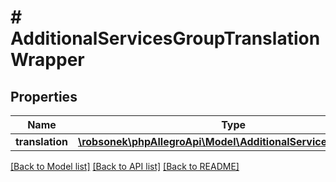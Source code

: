 # # AdditionalServicesGroupTranslationWrapper

## Properties

Name | Type | Description | Notes
------------ | ------------- | ------------- | -------------
**translation** | [**\robsonek\phpAllegroApi\Model\AdditionalServiceTranslation[]**](AdditionalServiceTranslation.md) |  | [optional]

[[Back to Model list]](../../README.md#models) [[Back to API list]](../../README.md#endpoints) [[Back to README]](../../README.md)

